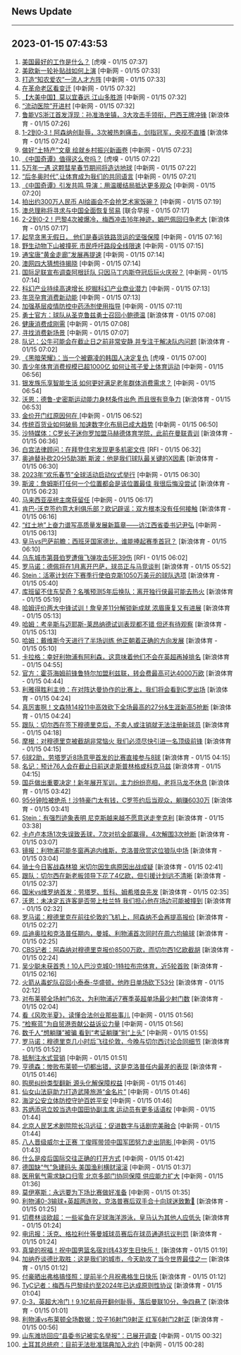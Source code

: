 ## News Update
---
2023-01-15 07:43:53
---
1. <a target="_blank" href="https://www.huxiu.com/article/770304.html">美国最好的工作是什么？</a> [虎嗅 - 01/15 07:37]
2. <a target="_blank" href="http://www.chinanews.com//gj/2023/01-15/9935565.shtml">美欧新一轮补贴战如何上演</a> [中新网 - 01/15 07:33]
3. <a target="_blank" href="http://www.chinanews.com//sh/2023/01-15/9935566.shtml">打造“知农爱农”一流人才方阵</a> [中新网 - 01/15 07:33]
4. <a target="_blank" href="http://www.chinanews.com//sh/2023/01-15/9935564.shtml">在革命老区看变迁</a> [中新网 - 01/15 07:32]
5. <a target="_blank" href="http://www.chinanews.com//sh/2023/01-15/9935563.shtml">【大美中国】莫以宜春远 江山多胜游</a> [中新网 - 01/15 07:32]
6. <a target="_blank" href="http://www.chinanews.com//sh/2023/01-15/9935568.shtml">“流动医院”开进村</a> [中新网 - 01/15 07:32]
7. <a target="_blank" href="https://k.sina.cn/article_3266266431_c2af453f001013r15.html?from=sports&subch=cnfootball">鲁能VS浙江首发浮现：孙准浩坐镇，3大攻击手领衔，巴西王牌冲锋</a> [新浪体育 - 01/15 07:26]
8. <a target="_blank" href="https://k.sina.cn/article_2834321443_a8f0502300100y0r8.html?from=sports&subch=global">1-2到0-3！阿森纳创耻辱，3次被热刺痛击，剑指冠军，央视不直播</a> [新浪体育 - 01/15 07:24]
9. <a target="_blank" href="http://www.chinanews.com//cj/2023/01-15/9935562.shtml">做好“土特产”文章 绘就乡村振兴新画卷</a> [中新网 - 01/15 07:23]
10. <a target="_blank" href="https://www.huxiu.com/article/770381.html">《中国奇谭》值得这么夸吗？</a> [虎嗅 - 01/15 07:22]
11. <a target="_blank" href="http://www.chinanews.com//sh/2023/01-15/9935561.shtml">5万年一遇 这颗彗星春节期间将造访地球</a> [中新网 - 01/15 07:22]
12. <a target="_blank" href="http://www.chinanews.com//ty/2023/01-15/9935560.shtml">“后冬奥时代”,让体育成为我们的共同语言</a> [中新网 - 01/15 07:21]
13. <a target="_blank" href="http://www.chinanews.com//cul/2023/01-15/9935559.shtml">《中国奇谭》引发共鸣 导演：用温暖结局抵达更多观众</a> [中新网 - 01/15 07:20]
14. <a target="_blank" href="http://www.chinanews.com//cul/2023/01-15/9935558.shtml">拍出约300万人民币 AI绘画会不会抢艺术家饭碗？</a> [中新网 - 01/15 07:19]
15. <a target="_blank" href="https://www.zaobao.com/realtime/china/story20230115-1353552">澳总理称将寻求与中国全面恢复贸易</a> [联合早报 - 01/15 07:17]
16. <a target="_blank" href="https://k.sina.cn/article_2834321443_a8f0502300100y0ot.html?from=sports&subch=global">2-2到0-2！巴黎4次被爆冷，梅西冲击16年神迹，姆巴佩回归争老大</a> [新浪体育 - 01/15 07:17]
17. <a target="_blank" href="http://www.chinanews.com//sh/2023/01-15/9935557.shtml">起早贪黑无假日， 他们是春运铁路货运的坚强保障</a> [中新网 - 01/15 07:16]
18. <a target="_blank" href="http://www.chinanews.com//sh/2023/01-15/9935556.shtml">野生动物下山被撞死 市民呼吁路段全线限速</a> [中新网 - 01/15 07:15]
19. <a target="_blank" href="http://www.chinanews.com//sh/2023/01-15/9935553.shtml">通宝唐“黄金走廊”发展再提速</a> [中新网 - 01/15 07:14]
20. <a target="_blank" href="http://www.chinanews.com//ty/2023/01-15/9935554.shtml">澳网四大猜想待揭晓</a> [中新网 - 01/15 07:14]
21. <a target="_blank" href="http://www.chinanews.com//ty/2023/01-15/9935555.shtml">国际足联宣布调查阿根廷队 只因马丁内斯夺冠后玩火庆祝？</a> [中新网 - 01/15 07:14]
22. <a target="_blank" href="http://www.chinanews.com//cj/2023/01-15/9935551.shtml">科幻产业持续高速增长 挖掘科幻产业商业潜力</a> [中新网 - 01/15 07:13]
23. <a target="_blank" href="http://www.chinanews.com//cj/2023/01-15/9935552.shtml">年货孕育消费新动能</a> [中新网 - 01/15 07:13]
24. <a target="_blank" href="http://www.chinanews.com//sh/2023/01-15/9935550.shtml">加强基层疫情防控中药汤剂使用指导</a> [中新网 - 01/15 07:11]
25. <a target="_blank" href="https://k.sina.cn/article_2018499075_784fda0302001kzyu.html?from=sports&subch=osport">勇士官方：球队从圣克鲁兹勇士召回小鲍德温</a> [新浪体育 - 01/15 07:08]
26. <a target="_blank" href="http://www.chinanews.com//ty/2023/01-15/9935549.shtml">健康消费成刚需</a> [中新网 - 01/15 07:08]
27. <a target="_blank" href="http://www.chinanews.com//cj/2023/01-15/9935548.shtml">寻找消费新场景</a> [中新网 - 01/15 07:07]
28. <a target="_blank" href="https://k.sina.cn/article_2018499075_784fda0302001kzyt.html?from=sports&subch=osport">队记：公牛可能会在截止日之前非常安静 并专注于解决队内问题</a> [新浪体育 - 01/15 07:02]
29. <a target="_blank" href="https://www.huxiu.com/article/769601.html">《黑暗荣耀》：当一个被霸凌的韩国人决定复仇</a> [虎嗅 - 01/15 07:00]
30. <a target="_blank" href="http://www.chinanews.com//ty/2023/01-15/9935547.shtml">青少年体育消费规模已超1000亿 如何让孩子爱上体育运动</a> [中新网 - 01/15 06:56]
31. <a target="_blank" href="http://www.chinanews.com//cj/2023/01-15/9935546.shtml">银发族乐享智能生活 如何更好满足老年群体消费需求？</a> [中新网 - 01/15 06:54]
32. <a target="_blank" href="https://k.sina.cn/article_2018499075_784fda0302001kzys.html?from=sports&subch=osport">沃恩：德鲁-史密斯运动能力身材条件出色 而且很有竞争力</a> [新浪体育 - 01/15 06:53]
33. <a target="_blank" href="http://www.chinanews.com//cj/2023/01-15/9935545.shtml">金价开门红原因何在 </a> [中新网 - 01/15 06:52]
34. <a target="_blank" href="http://www.chinanews.com//cj/2023/01-15/9935544.shtml">传统百货业如何破局 加速数字化布局已成大趋势</a> [中新网 - 01/15 06:50]
35. <a target="_blank" href="https://k.sina.cn/article_2018499075_784fda0302001kzyp.html?from=sports&subch=osport">沙特媒体：C罗长子迷你罗加盟马赫德体育学院，此前在曼联青训</a> [新浪体育 - 01/15 06:36]
36. <a target="_blank" href="https://www.rfi.fr/cn/%E5%9B%BD%E9%99%85%E6%8A%A5%E9%81%93/20230114-%E4%B8%AD%E5%9B%BD%E9%80%9A%E6%8A%A5%E8%BF%916%E4%B8%87%E5%9C%A8%E9%99%A2%E6%AD%BB%E4%BA%A1%E7%97%85%E4%BE%8B-%E4%B8%96%E5%8D%AB%E5%90%81%E6%8F%90%E4%BE%9B%E6%9B%B4%E5%A4%9A%E8%B5%84%E8%AE%AF">白宫法律顾问：在拜登住宅发现更多机密文件</a> [RFI - 01/15 06:32]
37. <a target="_blank" href="https://k.sina.cn/article_2018499075_784fda0302001kzym.html?from=sports&subch=osport">奥迪替补砍20分5助3断 斯波：他是我们球队最关键的X因素</a> [新浪体育 - 01/15 06:30]
38. <a target="_blank" href="http://www.chinanews.com//sh/2023/01-15/9935542.shtml">2023年“欢乐春节”全球活动启动仪式举行</a> [中新网 - 01/15 06:30]
39. <a target="_blank" href="https://k.sina.cn/article_2018499075_784fda0302001kzyl.html?from=sports&subch=osport">斯波：詹姆斯打任何一个位置都会是该位置最佳 我很后悔没尝试</a> [新浪体育 - 01/15 06:23]
40. <a target="_blank" href="http://www.chinanews.com//gj/2023/01-15/9935541.shtml">马来西亚巫统主席获留任</a> [中新网 - 01/15 06:17]
41. <a target="_blank" href="https://k.sina.cn/article_2018499075_784fda0302001kzyj.html?from=sports&subch=osport">肯巴-沃克签约意大利俱乐部？欧记辟谣：双方根本没有任何接触</a> [新浪体育 - 01/15 06:16]
42. <a target="_blank" href="http://www.chinanews.com//gn/2023/01-15/9935543.shtml">“红土地”上奋力谱写高质量发展新篇章——访江西省委书记尹弘</a> [中新网 - 01/15 06:13]
43. <a target="_blank" href="https://k.sina.cn/article_2018499075_784fda0302001kzyi.html?from=sports&subch=osport">皇马vs巴萨前瞻：西班牙国家德比，谁能捧起赛季首冠？</a> [新浪体育 - 01/15 06:10]
44. <a target="_blank" href="https://www.rfi.fr/cn/%E5%9B%BD%E9%99%85%E6%8A%A5%E9%81%93/20230114-%E6%8D%B7%E5%85%8B%E6%80%BB%E7%BB%9F%E5%A4%A7%E9%80%89%E4%B8%A4%E5%BC%BA%E5%87%BA%E7%BA%BF-%E5%89%8D%E6%80%BB%E7%90%86%E4%B8%8E%E9%80%80%E5%BD%B9%E5%B0%86%E9%A2%86%E6%9C%88%E5%BA%95%E5%86%B3%E9%80%89">乌东城市第聂伯罗遭俄飞弹攻击5死39伤</a> [RFI - 01/15 06:02]
45. <a target="_blank" href="https://k.sina.cn/article_2018499075_784fda0302001kzye.html?from=sports&subch=osport">罗马诺：德佩将在1月离开巴萨，球员正与马竞谈判</a> [新浪体育 - 01/15 05:52]
46. <a target="_blank" href="https://k.sina.cn/article_2018499075_784fda0302001kzyc.html?from=sports&subch=osport">Stein：活塞计划在下赛季行使伯克斯1050万美元的球队选项</a> [新浪体育 - 01/15 05:40]
47. <a target="_blank" href="https://k.sina.cn/article_1293768870_4d1d58a6001011p3l.html?from=sports&subch=nba">库班留不住东契奇？名嘴预测5年后换队：离开独行侠最可能去热火</a> [新浪体育 - 01/15 05:19]
48. <a target="_blank" href="https://k.sina.cn/article_1293768870_4d1d58a6001011p3k.html?from=sports&subch=nba">哈姆评价两大中锋试训！詹皇差11分解锁新成就 浓眉康复又有进展</a> [新浪体育 - 01/15 05:13]
49. <a target="_blank" href="https://k.sina.cn/article_2018499075_784fda0302001kzy5.html?from=sports&subch=osport">哈姆：考辛斯与迈耶斯-莱昂纳德试训表现都不错 但还有待观察</a> [新浪体育 - 01/15 05:13]
50. <a target="_blank" href="https://k.sina.cn/article_2018499075_784fda0302001kzy4.html?from=sports&subch=osport">哈姆：戴维斯今天进行了半场训练 他正朝着正确的方向发展</a> [新浪体育 - 01/15 05:10]
51. <a target="_blank" href="https://k.sina.cn/article_2018499075_784fda0302001kzxz.html?from=sports&subch=osport">卡拉格：幸好利物浦有阿利森，这意味着他们不会在英超再掉排名</a> [新浪体育 - 01/15 04:55]
52. <a target="_blank" href="https://k.sina.cn/article_2018499075_784fda0302001kzxy.html?from=sports&subch=osport">官方：霍芬海姆前锋鲁特尔加盟利兹联，转会费最高可达4000万欧</a> [新浪体育 - 01/15 04:44]
53. <a target="_blank" href="https://k.sina.cn/article_2018499075_784fda0302001kzxv.html?from=sports&subch=osport">利雅得胜利主帅：在对阵达曼协作的比赛上，我们将会看到C罗出场</a> [新浪体育 - 01/15 04:24]
54. <a target="_blank" href="https://k.sina.cn/article_2018499075_784fda0302001kzxu.html?from=sports&subch=osport">真厉害啊！文森特14投11中高效砍下全场最高的27分&生涯新高5抢断</a> [新浪体育 - 01/15 04:24]
55. <a target="_blank" href="https://k.sina.cn/article_2018499075_784fda0302001kzxs.html?from=sports&subch=osport">跟队：切尔西在签下穆德里克后，不卖人或注销就无法注册新球员</a> [新浪体育 - 01/15 04:18]
56. <a target="_blank" href="https://k.sina.cn/article_2018499075_784fda0302001kzxq.html?from=sports&subch=osport">摩根：对穆德里克被截胡非常恼火 我们必须尽快引进一名顶级前锋</a> [新浪体育 - 01/15 04:15]
57. <a target="_blank" href="https://k.sina.cn/article_2018499075_784fda0302001kzxr.html?from=sports&subch=osport">6球2助，劳塔罗近8场意甲首发的比赛直接参与8球</a> [新浪体育 - 01/15 04:15]
58. <a target="_blank" href="https://k.sina.cn/article_2018499075_784fda0302001kzxp.html?from=sports&subch=osport">名记：预计76人会在截止日前送走斯普林格或科克马兹</a> [新浪体育 - 01/15 04:15]
59. <a target="_blank" href="https://k.sina.cn/article_1688096585_649e4f49020016tx8.html?from=sports&subch=osport">国乒做出重要决定！新年展开军训，主力纷纷亮相，老将马龙不休息</a> [新浪体育 - 01/15 03:42]
60. <a target="_blank" href="https://k.sina.cn/article_2834321443_a8f0502300100y0rq.html?from=sports&subch=global">95分钟险被绝杀！沙特豪门太有钱，C罗签约后当观众，躺赚6030万</a> [新浪体育 - 01/15 03:41]
61. <a target="_blank" href="https://k.sina.cn/article_2018499075_784fda0302001kzxd.html?from=sports&subch=osport">Stein：有强烈迹象表明 尼克斯越来越不愿意送走奎克利</a> [新浪体育 - 01/15 03:38]
62. <a target="_blank" href="https://k.sina.cn/article_2018499075_784fda0302001kzx3.html?from=sports&subch=osport">卡卢卢本场1次失误致丢球，7次对抗全部赢得，4次解围3次抢断</a> [新浪体育 - 01/15 03:07]
63. <a target="_blank" href="https://k.sina.cn/article_2018499075_784fda0302001kzx1.html?from=sports&subch=osport">镜报：利物浦可能冬窗再追内维斯，克洛普欣赏这位狼队中场</a> [新浪体育 - 01/15 03:04]
64. <a target="_blank" href="https://k.sina.cn/article_2018499075_784fda0302001kzwu.html?from=sports&subch=osport">骑士今日客战森林狼 米切尔因生病原因出战成疑</a> [新浪体育 - 01/15 02:41]
65. <a target="_blank" href="https://k.sina.cn/article_2018499075_784fda0302001kzws.html?from=sports&subch=osport">跟队：切尔西在新老板领导下花了4亿欧，但引援计划远不清晰</a> [新浪体育 - 01/15 02:37]
66. <a target="_blank" href="https://k.sina.cn/article_2018499075_784fda0302001kzwr.html?from=sports&subch=osport">国米vs维罗纳首发：劳塔罗、哲科、姆希塔良先发</a> [新浪体育 - 01/15 02:35]
67. <a target="_blank" href="https://k.sina.cn/article_2018499075_784fda0302001kzwp.html?from=sports&subch=osport">沃恩：未决定五连客是否带上杜兰特 我们担心他在场边可能被撞到</a> [新浪体育 - 01/15 02:32]
68. <a target="_blank" href="https://k.sina.cn/article_2018499075_784fda0302001kzwm.html?from=sports&subch=osport">罗马诺：穆德里克在前往伦敦的飞机上，阿森纳不会再提高报价</a> [新浪体育 - 01/15 02:27]
69. <a target="_blank" href="https://k.sina.cn/article_2018499075_784fda0302001kzwl.html?from=sports&subch=osport">瓜迪奥拉和克洛普任期内，曼城、利物浦首次同时在周六均输球</a> [新浪体育 - 01/15 02:25]
70. <a target="_blank" href="https://k.sina.cn/article_2018499075_784fda0302001kzwj.html?from=sports&subch=osport">CBS记者：阿森纳对穆德里克报价8500万欧，而切尔西1亿欧截胡</a> [新浪体育 - 01/15 02:24]
71. <a target="_blank" href="https://k.sina.cn/article_2048146623_7a143cbf0200194e9.html?from=sports&subch=osport">吴少聪未获首秀！10人巴沙克城0-1特拉布宗体育，近5轮首败</a> [新浪体育 - 01/15 02:16]
72. <a target="_blank" href="https://k.sina.cn/article_2018499075_784fda0302001kzw8.html?from=sports&subch=osport">火箭从毒蛇队召回小泰泰-华盛顿，他昨日单场砍下53分</a> [新浪体育 - 01/15 02:12]
73. <a target="_blank" href="https://k.sina.cn/article_2018499075_784fda0302001kzw7.html?from=sports&subch=osport">对布莱顿全场射门6次，为利物浦近7赛季英超单场最少射门数</a> [新浪体育 - 01/15 02:04]
74. <a target="_blank" href="http://www.chinanews.com//cul/2023/01-15/9935540.shtml">看《风吹半夏》，读懂合法创业那些事儿</a> [中新网 - 01/15 01:56]
75. <a target="_blank" href="http://www.chinanews.com//sh/2023/01-15/9935539.shtml">“检察蓝”为自贸港贡献公益诉讼力量</a> [中新网 - 01/15 01:56]
76. <a target="_blank" href="http://www.chinanews.com//sh/2023/01-15/9935538.shtml">数千人“想躺赚”被骗 看到“考证躺赚”别“上头”</a> [中新网 - 01/15 01:55]
77. <a target="_blank" href="https://k.sina.cn/article_2018499075_784fda0302001kzw4.html?from=sports&subch=osport">罗马诺：穆德里克几小时后飞往伦敦，今晚与切尔西讨论合同细节</a> [新浪体育 - 01/15 01:52]
78. <a target="_blank" href="http://www.chinanews.com//cj/2023/01-15/9935537.shtml">抵制注水式营销</a> [中新网 - 01/15 01:51]
79. <a target="_blank" href="https://k.sina.cn/article_2018499075_784fda0302001kzw2.html?from=sports&subch=osport">亨德森：惨败布莱顿一切都出错，这是克洛普任内最差的表现</a> [新浪体育 - 01/15 01:46]
80. <a target="_blank" href="http://www.chinanews.com//sh/2023/01-15/9935536.shtml">购房纠纷类型翻新 源头化解保障权益</a> [中新网 - 01/15 01:46]
81. <a target="_blank" href="http://www.chinanews.com//sh/2023/01-15/9935535.shtml">仙女山法庭助力打造武隆旅游“金名片”</a> [中新网 - 01/15 01:46]
82. <a target="_blank" href="http://www.chinanews.com//sh/2023/01-15/9935534.shtml">海淀公安立体防控守护百姓平安</a> [中新网 - 01/15 01:46]
83. <a target="_blank" href="http://www.chinanews.com//ty/2023/01-15/9935533.shtml">苏炳添巩立姣当选中国田协副主席 运动员有更多话语权</a> [中新网 - 01/15 01:44]
84. <a target="_blank" href="http://www.chinanews.com//sh/2023/01-15/9935532.shtml">北京人民艺术剧院院长冯远征：促进数字与话剧完美融合</a> [中新网 - 01/15 01:44]
85. <a target="_blank" href="http://www.chinanews.com//ty/2023/01-15/9935531.shtml">八人晋级威尔士正赛 丁俊晖带领中国军团努力走出阴影 </a> [中新网 - 01/15 01:43]
86. <a target="_blank" href="http://www.chinanews.com//sh/2023/01-15/9935530.shtml">什么是疫后国际交往正确的打开方式</a> [中新网 - 01/15 01:42]
87. <a target="_blank" href="http://www.chinanews.com//gj/2023/01-15/9935529.shtml">德国缺“气”急建码头 美国渔利横财滚滚</a> [中新网 - 01/15 01:37]
88. <a target="_blank" href="http://www.chinanews.com//sh/2023/01-15/9935528.shtml">医用氧气需求缺口归零 北京多部门协同保障 供应能力扩大</a> [中新网 - 01/15 01:36]
89. <a target="_blank" href="http://www.chinanews.com//ty/2023/01-15/9935527.shtml">莫伊塞斯：永远要为下场比赛做好准备</a> [中新网 - 01/15 01:35]
90. <a target="_blank" href="https://k.sina.cn/article_2018499075_784fda0302001kzvl.html?from=sports&subch=osport">利物浦0-3输球+英超两连败，克洛普赛后双手合十向球迷致歉🙏</a> [新浪体育 - 01/15 01:25]
91. <a target="_blank" href="https://k.sina.cn/article_2018499075_784fda0302001kzvm.html?from=sports&subch=osport">切费林谈欧超：一些鲨鱼在足球海洋游泳，皇马认为其他人应低头</a> [新浪体育 - 01/15 01:24]
92. <a target="_blank" href="https://k.sina.cn/article_2018499075_784fda0302001kzvk.html?from=sports&subch=osport">电讯报：沃克、格拉利什等曼城球员赛后在球员通道抗议判罚</a> [新浪体育 - 01/15 01:24]
93. <a target="_blank" href="https://k.sina.cn/article_2018499075_784fda0302001kzvj.html?from=sports&subch=osport">真挚的祝福！祝中国男篮名宿刘炜43岁生日快乐！</a> [新浪体育 - 01/15 01:19]
94. <a target="_blank" href="https://k.sina.cn/article_2018499075_784fda0302001kzvg.html?from=sports&subch=osport">加纳乔谈德比取胜：这是我们的城市，今天助攻了当今世界最佳之一</a> [新浪体育 - 01/15 01:12]
95. <a target="_blank" href="https://k.sina.cn/article_2018499075_784fda0302001kzve.html?from=sports&subch=osport">付豪晒出弗格搞怪照：提前半个月祝弗格生日快乐</a> [新浪体育 - 01/15 01:12]
96. <a target="_blank" href="https://k.sina.cn/article_2018499075_784fda0302001kzv8.html?from=sports&subch=osport">TyC记者：梅西与巴黎续约至2024年已达成原则性协议</a> [新浪体育 - 01/15 01:04]
97. <a target="_blank" href="https://k.sina.cn/article_2834321443_a8f0502300100y0qw.html?from=sports&subch=global">0-3，英超大冷门！9.1亿航母开翻创耻辱，落后曼联10分，争四悬了</a> [新浪体育 - 01/15 01:01]
98. <a target="_blank" href="https://k.sina.cn/article_2018499075_784fda0302001kzv1.html?from=sports&subch=osport">利物浦vs布莱顿全场数据：饺子16射门9射正 红军6射门2射正</a> [新浪体育 - 01/15 00:56]
99. <a target="_blank" href="http://www.chinanews.com//gn/2023/01-15/9935526.shtml">山东潍坊回应“县委书记被实名举报”：已展开调查</a> [中新网 - 01/15 00:32]
100. <a target="_blank" href="http://www.chinanews.com//gj/2023/01-15/9935525.shtml">土耳其总统府：目前无法批准瑞典加入北约</a> [中新网 - 01/15 00:28]
